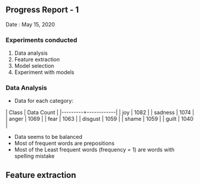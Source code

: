 ## Progress Report - 1
Date : May 15, 2020

### Experiments conducted
1. Data analysis
2. Feature extraction
3. Model selection
4. Experiment with models


### Data Analysis

- Data for each category:

| Class   | Data Count |
|---------+------------|
| joy     |       1082 |
| sadness |       1074 |
| anger   |       1069 |
| fear    |       1063 |
| disgust |       1059 |
| shame   |       1059 |
| guilt   |       1040 |


- Data seems to be balanced
- Most of frequent words are prepositions
- Most of the Least frequent words (frequency = 1) are words with spelling mistake

## Feature extraction